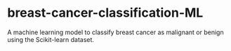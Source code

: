 # breast-cancer-classification-ML
A machine learning model to classify breast cancer as malignant or benign using the Scikit-learn dataset.
